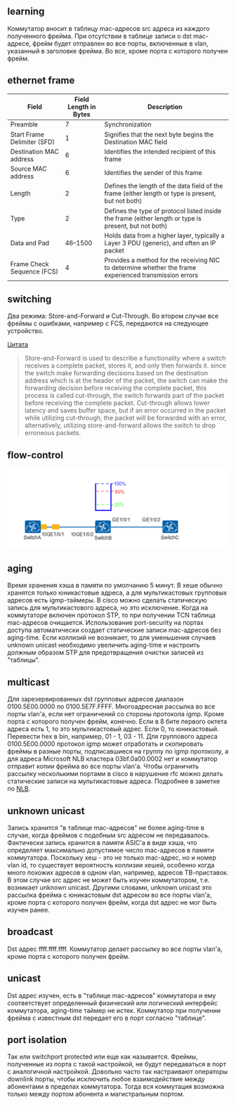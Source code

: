 ## learning

Коммутатор вносит в таблицу mac-адресов src адреса из каждого полученного фрейма.
При отсутствии в таблице записи о dst mac-адресе, фрейм будет отправлен во все порты, включенные в vlan, указанный в заголовке фрейма.
Во все, кроме порта с которого получен фрейм.

## ethernet frame

Field | Field Length in Bytes | Description
---|---|---
Preamble | 7 | Synchronization
Start Frame Delimiter (SFD) | 1 | Signifies that the next byte begins the Destination MAC field
Destination MAC address | 6 | Identifies the intended recipient of this frame
Source MAC address | 6 | Identifies the sender of this frame
Length | 2 | Defines the length of the data field of the frame (either length or type is present, but not both)
Type | 2 | Defines the type of protocol listed inside the frame (either length or type is present, but not both)
Data and Pad | 46–1500 | Holds data from a higher layer, typically a Layer 3 PDU (generic), and often an IP packet
Frame Check Sequence (FCS) | 4 | Provides a method for the receiving NIC to determine whether the frame experienced transmission errors

## switching

Два режима: Store-and-Forward и Cut-Through. Во втором случае все фреймы с ошибками, например с FCS, передаются на следующее устройство.

[Цитата](https://community.mellanox.com/s/article/switch-forwarding---160---store-and-forward--vs---cut-through-x)

>Store-and-Forward is used to describe a functionality where a switch receives a complete packet, stores it, and only then forwards it.
>since the switch make forwarding decisions based on the destination address which is at the header of the packet, the switch can make the forwarding decision before receiving the complete packet, this process is called cut-through, the switch forwards part of the packet before receiving the complete packet.
>Cut-through allows lower latency and saves buffer space, but if an error occurred in the packet while utilizing cut-through, the packet will be forwarded with an error, alternatively, utilizing store-and-forward allows the switch to drop erroneous packets.

## flow-control

![flow-control](/img/flow.gif)

## aging

Время хранения хэша в памяти по умолчанию 5 минут. В хеше обычно хранятся только юникастовые адреса, а для мультикастовых групповых адресов есть igmp-таймеры.
В cisco можно сделать статическую запись для мультикастового адреса, но это исключение.
Когда на коммутаторе включен протокол STP, то при получении TCN таблица mac-адресов очищается.
Использование port-security на портах доступа автоматически создает статические записи mac-адресов без aging-time.
Если коллизий не возникает, то для уменьшения случаев unknown unicast необходимо увеличить aging-time и
настроить должным образом STP для предотвращения очистки записей из "таблицы".

## multicast

Для зарезервированных dst групповых адресов диапазон 0100.5E00.0000 по 0100.5E7F.FFFF.
Многоадресная рассылка во все порты vlan'а, если нет ограничений со стороны протокола igmp. Кроме порта с которого получен фрейм, конечно.
Если в 8 бите первого октета адреса есть 1, то это мультикастовый адрес. Если 0, то юникастовый. Перевести hex в bin, например, 01 - 1, 03 - 11.
Для группового адреса 0100.5E00.0000 протокол igmp может отработать и скопировать фреймы в разные порты, подписавшиеся на группу по igmp протоколу,
а для адреса Microsoft NLB кластера 03bf.0a00.0002 нет и коммутатор отправит копии фрейма во все порты vlan'а. 
Чтобы ограничить рассылку несколькими портами в cisco в нарушение rfc можно делать статические записи на мультикастовые адреса.
Подробнее в заметке по [NLB](/network/nlb.md).

## unknown unicast

Запись хранится "в таблице mac-адресов" не более aging-time в случае, когда фреймов с подобным src адресом не передавалось. 
Фактически запись хранится в памяти ASIC'а в виде хэша, что определяет максимально допустимое число mac-адресов в памяти коммутатора.
Поскольку хеш - это не только mac-адрес, но и номер vlan id, то существует вероятность коллизии хешей, особенно когда много похожих адресов в одном vlan,
например, адресов ТВ-приставок. В этом случае src адрес не может быть изучен коммутатором, т.е. возникает unknown unicast.
Другими словами, unknown unicast это рассылка фрейма с юникастовым dst адресом во все порты vlan'а, кроме порта с которого получен фрейм,
когда dst адрес не мог быть изучен ранее.

## broadcast

Dst адрес ffff.ffff.ffff. Коммутатор делает рассылку во все порты vlan'а, кроме порта с которого получен фрейм.

## unicast

Dst адрес изучен, есть в "таблице mac-адресов" коммутатора и ему соответствует определенный физический или логический интерфейс коммутатора, aging-time таймер не истек. Коммутатор при получении фрейма с известным dst передает его в порт согласно "таблице".

## port isolation
Так или switchport protected или еще как называется.
Фреймы, полученные из порта с такой настройкой, не будут передаваться в порт с аналогичной настройкой.
Довольно часто так настраивают операторы downlink порты, чтобы исключить любое взаимодействие между абонентами в пределах коммутатора.
Тогда вся коммутация возможна только между портом абонента и магистральным портом.
